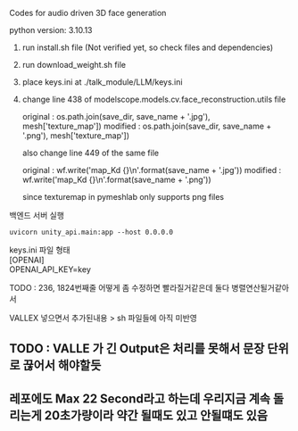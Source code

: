 Codes for audio driven 3D face generation

python version: 3.10.13

1. run install.sh file (Not verified yet, so check files and dependencies)
2. run download_weight.sh file
3. place keys.ini at ./talk_module/LLM/keys.ini
4. change line 438 of modelscope.models.cv.face_reconstruction.utils file

    original : os.path.join(save_dir, save_name + '.jpg'), mesh['texture_map']) 
    modified : os.path.join(save_dir, save_name + '.png'), mesh['texture_map'])

    also change line 449 of the same file 

    original : wf.write('map_Kd {}\n'.format(save_name + '.jpg'))
    modified : wf.write('map_Kd {}\n'.format(save_name + '.png'))

    since texturemap in pymeshlab only supports png files

백엔드 서버 실행
```
uvicorn unity_api.main:app --host 0.0.0.0
```

keys.ini 파일 형태  
[OPENAI]  
OPENAI_API_KEY=key

TODO : 236, 1824번째줄 어떻게 좀 수정하면 빨라질거같은데 둘다 병렬연산될거같아서

VALLEX 넣으면서 추가된내용 > sh 파일들에 아직 미반영
## TODO : VALLE 가 긴 Output은 처리를 못해서 문장 단위로 끊어서 해야할듯
## 레포에도 Max 22 Second라고 하는데 우리지금 계속 돌리는게 20초가량이라 약간 될때도 있고 안될떄도 있음
